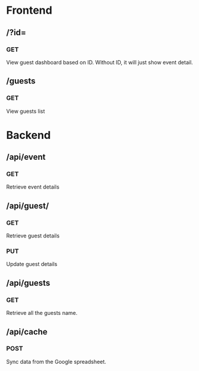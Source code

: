 # Frontend

## /?id=

### GET
View guest dashboard based on ID.
Without ID, it will just show event detail.

## /guests

### GET
View guests list


# Backend

## /api/event

### GET
Retrieve event details


## /api/guest/<id>

### GET
Retrieve guest details

### PUT
Update guest details


## /api/guests

### GET
Retrieve all the guests name.

## /api/cache

### POST
Sync data from the Google spreadsheet.
